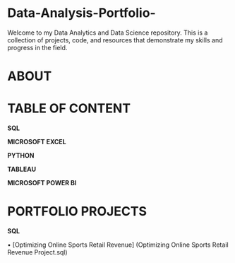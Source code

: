 # Data-Analysis-Portfolio-
Welcome to my Data Analytics and Data Science repository. This is a collection of projects, code, and resources that demonstrate my skills and progress in the field. 

# ABOUT


# TABLE OF CONTENT
**SQL**

**MICROSOFT EXCEL**

**PYTHON**

**TABLEAU**

**MICROSOFT POWER BI**



# PORTFOLIO PROJECTS
**SQL**

  • [Optimizing Online Sports Retail Revenue] (Optimizing Online Sports Retail Revenue Project.sql)

 
